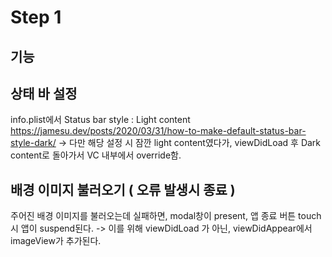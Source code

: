 # Step 1
## 기능

## 상태 바 설정
info.plist에서 Status bar style  : Light content
https://jamesu.dev/posts/2020/03/31/how-to-make-default-status-bar-style-dark/
-> 다만 해당 설정 시 잠깐 light content였다가, viewDidLoad 후 Dark content로 돌아가서 VC 내부에서 override함.

## 배경 이미지 불러오기 ( 오류 발생시 종료 )
주어진 배경 이미지를 불러오는데 실패하면, modal창이 present, 앱 종료 버튼 touch시 앱이 suspend된다. -> 이를 위해 viewDidLoad 가 아닌, viewDidAppear에서 imageView가 추가된다. 
